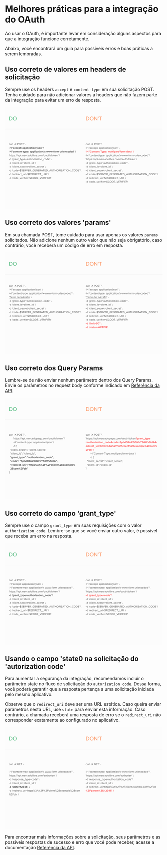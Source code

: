 # Melhores práticas para a integração do OAuth

Ao usar o OAuth, é importante levar em consideração alguns aspectos para que a integração funcione corretamente.

Abaixo, você encontrará um guia para possíveis erros e boas práticas a serem lembradas.

## Uso correto de valores em headers de solicitação

Sempre use os headers `accept` e `content-type` em sua solicitação POST. Tenha cuidado para não adicionar valores a headers que não fazem parte da integração para evitar um erro de resposta.

![oauth_header](/images/oauth/oauth_header.png)

## Uso correto dos valores 'params'

Em sua chamada POST, tome cuidado para usar apenas os valores `params` solicitados. Não adicione nenhum outro valor que não seja obrigatório, caso contrário, você receberá um código de erro em resposta.

![oauth_params](/images/oauth/oauth-1.png)


## Uso correto dos Query Params

Lembre-se de não enviar nenhum parâmetro dentro dos Query Params. Envie os parâmetros no request body conforme indicado em [Referência da API](/developers/pt/reference/oauth/_oauth_token/post).

![oauth_queryparams](/images/oauth/oauth_queryparams_v2.png)

## Uso correto do campo 'grant_type'

Sempre use o campo `grant_type` em suas requisições com o valor `authorization_code`. Lembre-se que se você enviar outro valor, é possível que receba um erro na resposta.

![oauth_grant_type](/images/oauth/oauth_granttype_v2.png)

## Usando o campo 'state0 na solicitação do 'autorization code'

Para aumentar a segurança da integração, recomendamos incluir o parâmetro state no fluxo de solicitação do `autorization code`. Dessa forma, você poderá garantir que a resposta pertença a uma solicitação iniciada pelo mesmo aplicativo.

Observe que o `redirect_uri` deve ser uma URL estática. Caso queira enviar parâmetros nesta URL, use `state` para enviar esta informação. Caso contrário, a chamada receberá uma resposta de erro se o `redirect_uri` não corresponder exatamente ao configurado no aplicativo.

![oauth_state](/images/oauth/oauth_state_v4.png)

Para encontrar mais informações sobre a solicitação, seus parâmetros e as possíveis respostas de sucesso e erro que você pode receber, acesse a documentação [Referência da API](/developers/pt/reference/oauth/_oauth_token/post).